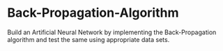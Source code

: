 # Back-Propagation-Algorithm
Build an Artificial Neural Network by implementing the Back-Propagation algorithm and test the same using appropriate data sets.
